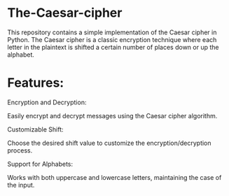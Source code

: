 # The-Caesar-cipher
This repository contains a simple implementation of the Caesar cipher in Python. The Caesar cipher is a classic encryption technique where each letter in the plaintext is shifted a certain number of places down or up the alphabet.

# Features:
Encryption and Decryption:<br>
  <p>Easily encrypt and decrypt messages using the Caesar cipher algorithm.</p>
Customizable Shift: <br>
  <p>Choose the desired shift value to customize the encryption/decryption process.</p>
Support for Alphabets: <br>
   <p>Works with both uppercase and lowercase letters, maintaining the case of the input.</p>
